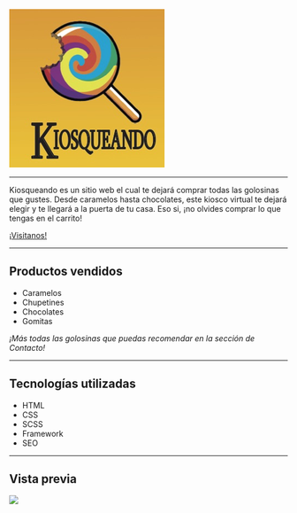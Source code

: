 <img src="./Resource/logo.png">

***
Kiosqueando es un sitio web el cual te dejará comprar todas las golosinas que gustes. Desde caramelos hasta chocolates, este kiosco virtual te dejará elegir y te llegará a la puerta de tu casa. Eso si, ¡no olvides comprar lo que tengas en el carrito!

[¡Visitanos!](https://emiliobensignor.github.io/KiosqueandoFinal/ "¡Visitanos!")

***
## Productos vendidos

- Caramelos
- Chupetines
- Chocolates
- Gomitas

_¡Más todas las golosinas que puedas recomendar en la sección de Contacto!_

***
## Tecnologías utilizadas

- HTML
- CSS
- SCSS
- Framework
- SEO

***

## Vista previa

<img src=".Resource/screen.png">